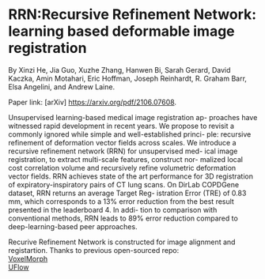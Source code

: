 # RRN:Recursive Refinement Network: learning based deformable image registration

By Xinzi He, Jia Guo, Xuzhe Zhang, Hanwen Bi, Sarah Gerard, David Kaczka, Amin Motahari, Eric Hoffman, Joseph Reinhardt, R. Graham Barr, Elsa Angelini, and Andrew Laine.

Paper link: [arXiv] https://arxiv.org/pdf/2106.07608.

Unsupervised learning-based medical image registration ap- proaches have witnessed rapid development in recent years. We propose to revisit a commonly ignored while simple and well-established princi- ple: recursive refinement of deformation vector fields across scales. We introduce a recursive refinement network (RRN) for unsupervised med- ical image registration, to extract multi-scale features, construct nor- malized local cost correlation volume and recursively refine volumetric deformation vector fields. RRN achieves state of the art performance for 3D registration of expiratory-inspiratory pairs of CT lung scans. On DirLab COPDGene dataset, RRN returns an average Target Reg- istration Error (TRE) of 0.83 mm, which corresponds to a 13% error reduction from the best result presented in the leaderboard 4. In addi- tion to comparison with conventional methods, RRN leads to 89% error reduction compared to deep-learning-based peer approaches.

Recurive Refinement Network is constructed for image alignment and registartion. 
Thanks to previous open-sourced repo:  
[VoxelMorph](https://github.com/voxelmorph/voxelmorph)    
[UFlow](https://github.com/google-research/google-research/tree/master/uflow)   
